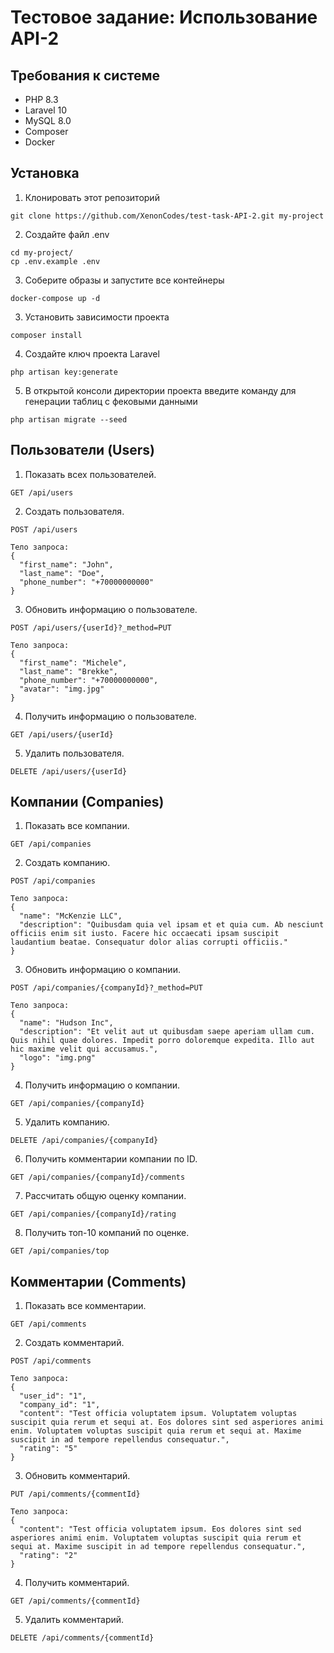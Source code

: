 # Тестовое задание: Использование API-2

## Требования к системе

- PHP 8.3
- Laravel 10
- MySQL 8.0
- Composer
- Docker

## Установка

1. Клонировать этот репозиторий

```
git clone https://github.com/XenonCodes/test-task-API-2.git my-project
```

2. Создайте файл .env
```
cd my-project/
cp .env.example .env
```

3. Соберите образы и запустите все контейнеры
```
docker-compose up -d
```

3. Установить зависимости проекта
```
composer install
```

4. Создайте ключ проекта Laravel
```
php artisan key:generate
```

5. В открытой консоли директории проекта введите команду для генерации таблиц с фековыми данными
```
php artisan migrate --seed
```

## Пользователи (Users)

1. Показать всех пользователей.

```
GET /api/users
```

2. Создать пользователя.

```
POST /api/users

Тело запроса:
{
  "first_name": "John",
  "last_name": "Doe",
  "phone_number": "+70000000000"
}
```

3. Обновить информацию о пользователе.

```
POST /api/users/{userId}?_method=PUT

Тело запроса:
{
  "first_name": "Michele",
  "last_name": "Brekke",
  "phone_number": "+70000000000",
  "avatar": "img.jpg"
}
```

4. Получить информацию о пользователе.

```
GET /api/users/{userId}
```

5. Удалить пользователя.

```
DELETE /api/users/{userId}
```

## Компании (Сompanies)

1. Показать все компании.

```
GET /api/companies
```

2. Создать компанию.

```
POST /api/companies

Тело запроса:
{
  "name": "McKenzie LLC",
  "description": "Quibusdam quia vel ipsam et et quia cum. Ab nesciunt officiis enim sit iusto. Facere hic occaecati ipsam suscipit laudantium beatae. Consequatur dolor alias corrupti officiis."
}
```

3. Обновить информацию о компании.

```
POST /api/companies/{companyId}?_method=PUT

Тело запроса:
{
  "name": "Hudson Inc",
  "description": "Et velit aut ut quibusdam saepe aperiam ullam cum. Quis nihil quae dolores. Impedit porro doloremque expedita. Illo aut hic maxime velit qui accusamus.",
  "logo": "img.png"
}
```

4. Получить информацию о компании.

```
GET /api/companies/{companyId}
```

5. Удалить компанию.

```
DELETE /api/companies/{companyId}
```

6. Получить комментарии компании по ID.

```
GET /api/companies/{companyId}/comments
```

7. Рассчитать общую оценку компании.

```
GET /api/companies/{companyId}/rating
```

8. Получить топ-10 компаний по оценке.

```
GET /api/companies/top
```

## Комментарии (Сomments)

1. Показать все комментарии.

```
GET /api/comments
```

2. Создать комментарий.

```
POST /api/comments

Тело запроса:
{
  "user_id": "1",
  "company_id": "1",
  "content": "Test officia voluptatem ipsum. Voluptatem voluptas suscipit quia rerum et sequi at. Eos dolores sint sed asperiores animi enim. Voluptatem voluptas suscipit quia rerum et sequi at. Maxime suscipit in ad tempore repellendus consequatur.",
  "rating": "5"
}
```

3. Обновить комментарий.

```
PUT /api/comments/{commentId}

Тело запроса:
{
  "content": "Test officia voluptatem ipsum. Eos dolores sint sed asperiores animi enim. Voluptatem voluptas suscipit quia rerum et sequi at. Maxime suscipit in ad tempore repellendus consequatur.",
  "rating": "2"
}
```

4. Получить комментарий.

```
GET /api/comments/{commentId}
```

5. Удалить комментарий.

```
DELETE /api/comments/{commentId}
```